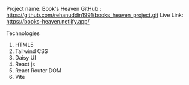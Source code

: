 Project name: Book's Heaven
GitHub : https://github.com/rehanuddin1991/books_heaven_project.git
Live Link:  https://books-heaven.netlify.app/

Technologies
1) HTML5
2) Tailwind CSS
3) Daisy UI
4) React js
6) React Router DOM
5) Vite